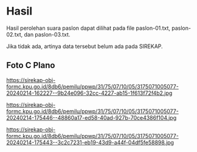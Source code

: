 # Hasil

Hasil perolehan suara paslon dapat dilihat pada file paslon-01.txt, paslon-02.txt, dan paslon-03.txt.

Jika tidak ada, artinya data tersebut belum ada pada SIREKAP.

## Foto C Plano

https://sirekap-obj-formc.kpu.go.id/8db6/pemilu/ppwp/31/75/07/10/05/3175071005077-20240214-162227--9b24e096-32cc-4227-ab15-1f613f72f4b2.jpg

https://sirekap-obj-formc.kpu.go.id/8db6/pemilu/ppwp/31/75/07/10/05/3175071005077-20240214-175446--48860a17-ed58-40ad-927b-70ce4386f104.jpg

https://sirekap-obj-formc.kpu.go.id/8db6/pemilu/ppwp/31/75/07/10/05/3175071005077-20240214-175443--3c2c7231-eb19-43d9-a44f-04df5fe58898.jpg
